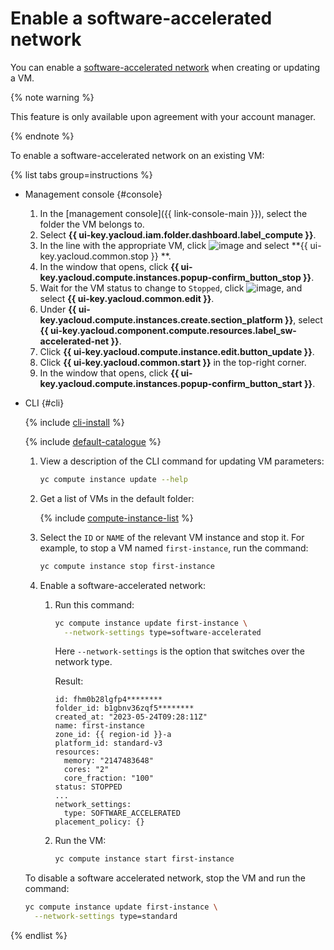 # Enable a software-accelerated network

You can enable a [software-accelerated network](../concepts/software-accelerated-network.md) when creating or updating a VM.

{% note warning %}

This feature is only available upon agreement with your account manager.

{% endnote %}

To enable a software-accelerated network on an existing VM:

{% list tabs group=instructions %}

- Management console {#console}

   1. In the [management console]({{ link-console-main }}), select the folder the VM belongs to.
   1. Select **{{ ui-key.yacloud.iam.folder.dashboard.label_compute }}**.
   1. In the line with the appropriate VM, click ![image](../../_assets/console-icons/ellipsis.svg) and select **{{ ui-key.yacloud.common.stop }} **.
   1. In the window that opens, click **{{ ui-key.yacloud.compute.instances.popup-confirm_button_stop }}**.
   1. Wait for the VM status to change to `Stopped`, click ![image](../../_assets/console-icons/ellipsis.svg), and select **{{ ui-key.yacloud.common.edit }}**.
   1. Under **{{ ui-key.yacloud.compute.instances.create.section_platform }}**, select **{{ ui-key.yacloud.component.compute.resources.label_sw-accelerated-net }}**.
   1. Click **{{ ui-key.yacloud.compute.instance.edit.button_update }}**.
   1. Click **{{ ui-key.yacloud.common.start }}** in the top-right corner.
   1. In the window that opens, click **{{ ui-key.yacloud.compute.instances.popup-confirm_button_start }}**.

- CLI {#cli}

   {% include [cli-install](../../_includes/cli-install.md) %}

   {% include [default-catalogue](../../_includes/default-catalogue.md) %}

   1. View a description of the CLI command for updating VM parameters:

      ```bash
      yc compute instance update --help
      ```

   1. Get a list of VMs in the default folder:

      {% include [compute-instance-list](../../compute/_includes_service/compute-instance-list.md) %}

   1. Select the `ID` or `NAME` of the relevant VM instance and stop it. For example, to stop a VM named `first-instance`, run the command:

      ```bash
      yc compute instance stop first-instance
      ```

   1. Enable a software-accelerated network:

      1. Run this command:

         ```bash
         yc compute instance update first-instance \
           --network-settings type=software-accelerated
         ```

         Here `--network-settings` is the option that switches over the network type.

         Result:

         ```text
         id: fhm0b28lgfp4********
         folder_id: b1gbnv36zqf5********
         created_at: "2023-05-24T09:28:11Z"
         name: first-instance
         zone_id: {{ region-id }}-a
         platform_id: standard-v3
         resources:
           memory: "2147483648"
           cores: "2"
           core_fraction: "100"
         status: STOPPED
         ...
         network_settings:
           type: SOFTWARE_ACCELERATED
         placement_policy: {}
         ```

      1. Run the VM:

         ```bash
         yc compute instance start first-instance
         ```

   To disable a software accelerated network, stop the VM and run the command:

   ```bash
   yc compute instance update first-instance \
     --network-settings type=standard
   ```

{% endlist %}
